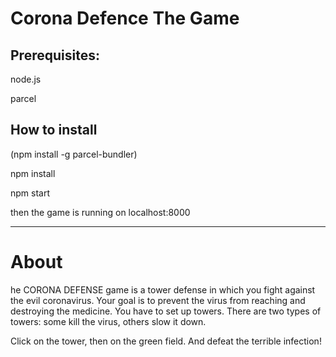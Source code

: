 # Corona Defence The Game

## Prerequisites:
node.js

parcel

## How to install
(npm install -g parcel-bundler)

npm install

npm start

then the game is running on localhost:8000

<hr>


# About
he CORONA DEFENSE game is a tower defense in which you fight against the evil coronavirus. 
Your goal is to prevent the virus from reaching and destroying the medicine. You have to set up towers. There are two types of towers: some kill the virus, others slow it down.

Click on the tower, then on the green field. And defeat the terrible infection!